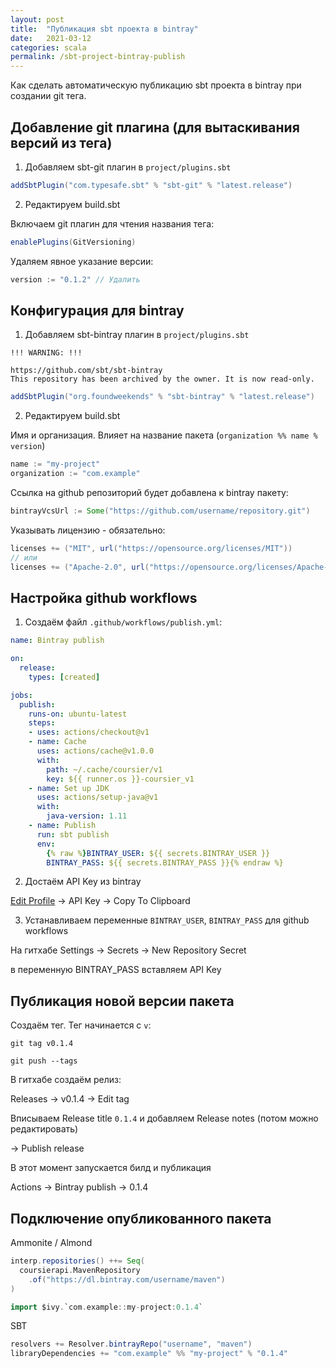 ```yaml
---
layout: post
title:  "Публикация sbt проекта в bintray"
date:   2021-03-12
categories: scala
permalink: /sbt-project-bintray-publish
---
```


Как сделать автоматическую публикацию sbt проекта в bintray при создании git тега.

## Добавление git плагина (для вытаскивания версий из тега)

1) Добавляем sbt-git плагин в `project/plugins.sbt`

```sbt
addSbtPlugin("com.typesafe.sbt" % "sbt-git" % "latest.release")
```

2) Редактируем build.sbt

Включаем git плагин для чтения названия тега:

```sbt
enablePlugins(GitVersioning)
```

Удаляем явное указание версии:

```sbt
version := "0.1.2" // Удалить
```

## Конфигурация для bintray

1) Добавляем sbt-bintray плагин в `project/plugins.sbt`

```
!!! WARNING: !!!

https://github.com/sbt/sbt-bintray
This repository has been archived by the owner. It is now read-only.
```


```sbt
addSbtPlugin("org.foundweekends" % "sbt-bintray" % "latest.release")
```

2) Редактируем build.sbt

Имя и организация. Влияет на название пакета (`organization %% name % version`)

```sbt
name := "my-project"
organization := "com.example"
```

Ссылка на github репозиторий будет добавлена к bintray пакету:

```sbt
bintrayVcsUrl := Some("https://github.com/username/repository.git")
```

Указывать лицензию - обязательно:

```sbt
licenses += ("MIT", url("https://opensource.org/licenses/MIT"))
// или
licenses += ("Apache-2.0", url("https://opensource.org/licenses/Apache-2.0"))
```

## Настройка github workflows

1) Создаём файл `.github/workflows/publish.yml`:

```yaml
name: Bintray publish

on:
  release:
    types: [created]

jobs:
  publish:
    runs-on: ubuntu-latest
    steps:
    - uses: actions/checkout@v1
    - name: Cache
      uses: actions/cache@v1.0.0
      with:
        path: ~/.cache/coursier/v1
        key: ${{ runner.os }}-coursier_v1
    - name: Set up JDK
      uses: actions/setup-java@v1
      with:
        java-version: 1.11
    - name: Publish
      run: sbt publish
      env:
        {% raw %}BINTRAY_USER: ${{ secrets.BINTRAY_USER }}
        BINTRAY_PASS: ${{ secrets.BINTRAY_PASS }}{% endraw %}
```

2) Достаём API Key из bintray

[Edit Profile](https://bintray.com/profile/edit) -> API Key -> Copy To Clipboard

3) Устанавливаем переменные `BINTRAY_USER`, `BINTRAY_PASS` для github workflows

На гитхабе Settings -> Secrets -> New Repository Secret

в переменную BINTRAY_PASS вставляем API Key

## Публикация новой версии пакета

Создаём тег. Тег начинается с `v`:

`git tag v0.1.4`

`git push --tags`

В гитхабе создаём релиз:

Releases -> v0.1.4 -> Edit tag

Вписываем Release title `0.1.4` и добавляем Release notes (потом можно редактировать)

-> Publish release

В этот момент запускается билд и публикация

Actions -> Bintray publish -> 0.1.4

## Подключение опубликованного пакета

Ammonite / Almond

```sbt
interp.repositories() ++= Seq(
  coursierapi.MavenRepository
    .of("https://dl.bintray.com/username/maven")
)
```

```sbt
import $ivy.`com.example::my-project:0.1.4`
```

SBT

```sbt
resolvers += Resolver.bintrayRepo("username", "maven")
libraryDependencies += "com.example" %% "my-project" % "0.1.4"
```

